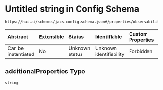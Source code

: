 # Untitled string in Config Schema

```txt
https://hai.ai/schemas/jacs.config.schema.json#/properties/observability/properties/metrics/properties/destination/oneOf/1/properties/headers/additionalProperties
```



| Abstract            | Extensible | Status         | Identifiable            | Custom Properties | Additional Properties | Access Restrictions | Defined In                                                                                |
| :------------------ | :--------- | :------------- | :---------------------- | :---------------- | :-------------------- | :------------------ | :---------------------------------------------------------------------------------------- |
| Can be instantiated | No         | Unknown status | Unknown identifiability | Forbidden         | Allowed               | none                | [jacs.config.schema.json\*](../../schemas/jacs.config.schema.json "open original schema") |

## additionalProperties Type

`string`
